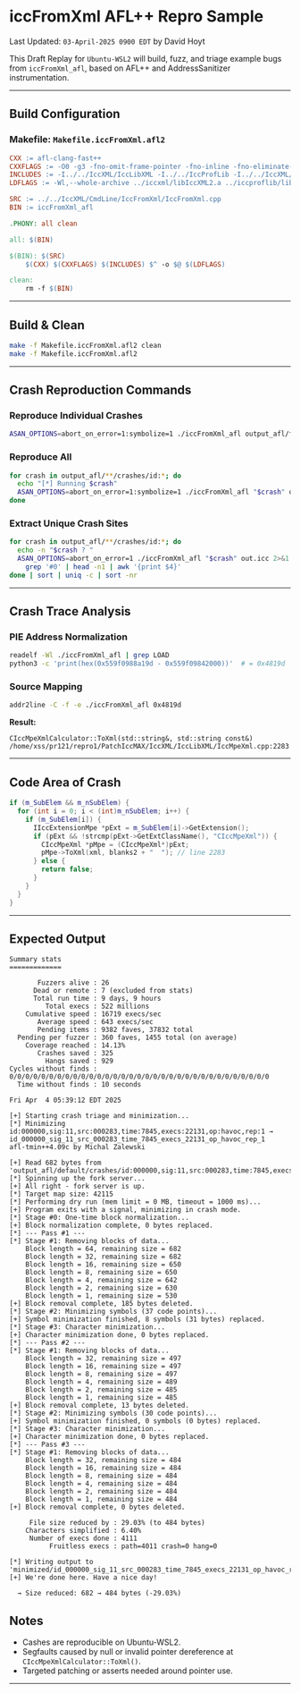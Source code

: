 # iccFromXml AFL++ Repro Sample

Last Updated: `03-April-2025 0900 EDT` by David Hoyt

This Draft Replay for `Ubuntu-WSL2` will build, fuzz, and triage example bugs from `iccFromXml_afl`, based on AFL++ and AddressSanitizer instrumentation.

---

## Build Configuration

### Makefile: `Makefile.iccFromXml.afl2`
```makefile
CXX := afl-clang-fast++
CXXFLAGS := -O0 -g3 -fno-omit-frame-pointer -fno-inline -fno-eliminate-unused-debug-types -fsanitize=address
INCLUDES := -I../../IccXML/IccLibXML -I../../IccProfLib -I../../IccXML/CmdLine/IccFromXml -I/usr/include/libxml2
LDFLAGS := -Wl,--whole-archive ../iccxml/libIccXML2.a ../iccproflib/libIccProfLib2.a -Wl,--no-whole-archive -lxml2 -fsanitize=address

SRC := ../../IccXML/CmdLine/IccFromXml/IccFromXml.cpp
BIN := iccFromXml_afl

.PHONY: all clean

all: $(BIN)

$(BIN): $(SRC)
	$(CXX) $(CXXFLAGS) $(INCLUDES) $^ -o $@ $(LDFLAGS)

clean:
	rm -f $(BIN)
```

---

## Build & Clean
```bash
make -f Makefile.iccFromXml.afl2 clean
make -f Makefile.iccFromXml.afl2
```

---

## Crash Reproduction Commands

### Reproduce Individual Crashes
```bash
ASAN_OPTIONS=abort_on_error=1:symbolize=1 ./iccFromXml_afl output_afl/fuzzer31/crashes/id:000000,sig:11,... out.icc
```

### Reproduce All
```bash
for crash in output_afl/**/crashes/id:*; do
  echo "[*] Running $crash"
  ASAN_OPTIONS=abort_on_error=1:symbolize=1 ./iccFromXml_afl "$crash" out.icc
done
```

### Extract Unique Crash Sites
```bash
for crash in output_afl/**/crashes/id:*; do
  echo -n "$crash ? "
  ASAN_OPTIONS=abort_on_error=1 ./iccFromXml_afl "$crash" out.icc 2>&1 | \
    grep '#0' | head -n1 | awk '{print $4}'
done | sort | uniq -c | sort -nr
```

---

## Crash Trace Analysis

### PIE Address Normalization
```bash
readelf -Wl ./iccFromXml_afl | grep LOAD
python3 -c 'print(hex(0x559f0988a19d - 0x559f09842000))'  # = 0x4819d
```

### Source Mapping

```bash
addr2line -C -f -e ./iccFromXml_afl 0x4819d
```
**Result:**
```
CIccMpeXmlCalculator::ToXml(std::string&, std::string const&)
/home/xss/pr121/repro1/PatchIccMAX/IccXML/IccLibXML/IccMpeXml.cpp:2283
```

---

## Code Area of Crash
```cpp
if (m_SubElem && m_nSubElem) {
  for (int i = 0; i < (int)m_nSubElem; i++) {
    if (m_SubElem[i]) {
      IIccExtensionMpe *pExt = m_SubElem[i]->GetExtension();
      if (pExt && !strcmp(pExt->GetExtClassName(), "CIccMpeXml")) {
        CIccMpeXml *pMpe = (CIccMpeXml*)pExt;
        pMpe->ToXml(xml, blanks2 + "  "); // line 2283
      } else {
        return false;
      }
    }
  }
}
```
---

## Expected Output

```
Summary stats
=============

       Fuzzers alive : 26
      Dead or remote : 7 (excluded from stats)
      Total run time : 9 days, 9 hours
         Total execs : 522 millions
    Cumulative speed : 16719 execs/sec
       Average speed : 643 execs/sec
       Pending items : 9382 faves, 37832 total
  Pending per fuzzer : 360 faves, 1455 total (on average)
    Coverage reached : 14.13%
       Crashes saved : 325
         Hangs saved : 929
Cycles without finds : 0/0/0/0/0/0/0/0/0/0/0/0/0/0/0/0/0/0/0/0/0/0/0/0/0/0/0/0/0/0/0/0/0
  Time without finds : 10 seconds

Fri Apr  4 05:39:12 EDT 2025

[+] Starting crash triage and minimization...
[*] Minimizing id:000000,sig:11,src:000283,time:7845,execs:22131,op:havoc,rep:1 → id_000000_sig_11_src_000283_time_7845_execs_22131_op_havoc_rep_1
afl-tmin++4.09c by Michal Zalewski

[+] Read 682 bytes from 'output_afl/default/crashes/id:000000,sig:11,src:000283,time:7845,execs:22131,op:havoc,rep:1'.
[*] Spinning up the fork server...
[+] All right - fork server is up.
[*] Target map size: 42115
[*] Performing dry run (mem limit = 0 MB, timeout = 1000 ms)...
[+] Program exits with a signal, minimizing in crash mode.
[*] Stage #0: One-time block normalization...
[+] Block normalization complete, 0 bytes replaced.
[*] --- Pass #1 ---
[*] Stage #1: Removing blocks of data...
    Block length = 64, remaining size = 682
    Block length = 32, remaining size = 682
    Block length = 16, remaining size = 650
    Block length = 8, remaining size = 650
    Block length = 4, remaining size = 642
    Block length = 2, remaining size = 630
    Block length = 1, remaining size = 530
[+] Block removal complete, 185 bytes deleted.
[*] Stage #2: Minimizing symbols (37 code points)...
[+] Symbol minimization finished, 8 symbols (31 bytes) replaced.
[*] Stage #3: Character minimization...
[+] Character minimization done, 0 bytes replaced.
[*] --- Pass #2 ---
[*] Stage #1: Removing blocks of data...
    Block length = 32, remaining size = 497
    Block length = 16, remaining size = 497
    Block length = 8, remaining size = 497
    Block length = 4, remaining size = 489
    Block length = 2, remaining size = 485
    Block length = 1, remaining size = 485
[+] Block removal complete, 13 bytes deleted.
[*] Stage #2: Minimizing symbols (30 code points)...
[+] Symbol minimization finished, 0 symbols (0 bytes) replaced.
[*] Stage #3: Character minimization...
[+] Character minimization done, 0 bytes replaced.
[*] --- Pass #3 ---
[*] Stage #1: Removing blocks of data...
    Block length = 32, remaining size = 484
    Block length = 16, remaining size = 484
    Block length = 8, remaining size = 484
    Block length = 4, remaining size = 484
    Block length = 2, remaining size = 484
    Block length = 1, remaining size = 484
[+] Block removal complete, 0 bytes deleted.

     File size reduced by : 29.03% (to 484 bytes)
    Characters simplified : 6.40%
     Number of execs done : 4111
          Fruitless execs : path=4011 crash=0 hang=0

[*] Writing output to 'minimized/id_000000_sig_11_src_000283_time_7845_execs_22131_op_havoc_rep_1'...
[+] We're done here. Have a nice day!

  → Size reduced: 682 → 484 bytes (-29.03%)
```

## Notes
- Cashes are reproducible on Ubuntu-WSL2.
- Segfaults caused by null or invalid pointer dereference at `CIccMpeXmlCalculator::ToXml()`.
- Targeted patching or asserts needed around pointer use.

---
